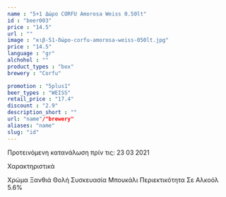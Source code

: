 ```yaml
---
name : "5+1 Δώρο CORFU Amorosa Weiss 0.50lt"
id : "beer003"
price : "14.5"
url : ""
image : "κιβ-51-δώρο-corfu-amorosa-weiss-050lt.jpg"
price : "14.5"
language : "gr"
alchohol : ""
product_types : "box"
brewery : "Corfu"

promotion : "5plus1"
beer_types : "WEISS"
retail_price : "17.4"
discount : "2.9"
description_short : ""
url: "name"/"brewery"
aliases: "name"
slug: "id"
---
```


Προτεινόμενη κατανάλωση πρίν τις: 23 03 2021

Χαρακτηριστικά

Χρώμα
Ξανθιά Θολή
Συσκευασία
Μπουκάλι
Περιεκτικότητα Σε Αλκοόλ
5.6%